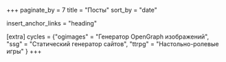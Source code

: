 +++
paginate_by = 7
title = "Посты"
sort_by = "date"

insert_anchor_links = "heading"

[extra]
cycles = {"ogimages" = "Генератор OpenGraph изображений", "ssg" = "Статический генератор сайтов", "ttrpg" = "Настольно-ролевые игры" }
+++